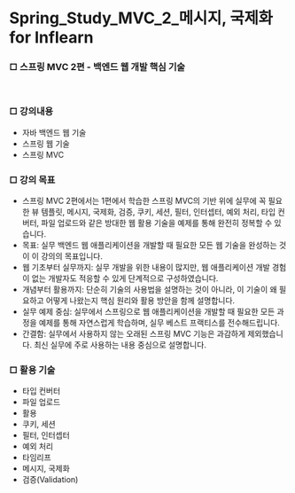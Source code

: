 # Spring_Study_MVC_2_메시지, 국제화 for Inflearn

<div>
  <h3>□ 스프링 MVC 2편 - 백엔드 웹 개발 핵심 기술</h3>
  <br>
  <h3>□ 강의내용</h3>
  <ul>
    <li>자바 백엔드 웹 기술</li>
    <li>스프링 웹 기술</li>
    <li>스프링 MVC</li>
  </ul>
  <h3>□ 강의 목표</h3>
  <ul>
    <li>스프링 MVC 2편에서는 1편에서 학습한 스프링 MVC의 기반 위에 실무에 꼭 필요한 뷰 템플릿, 메시지, 국제화, 검증, 쿠키, 세션, 필터, 인터셉터, 예외 처리, 타입 컨버터, 파일 업로드와 같은 방대한 웹 활용 기술을 예제를 통해 완전히 정복할 수 있습니다.</li>
    <li>목표: 실무 백엔드 웹 애플리케이션을 개발할 때 필요한 모든 웹 기술을 완성하는 것이 이 강의의 목표입니다.</li>
    <li>웹 기초부터 실무까지: 실무 개발을 위한 내용이 많지만, 웹 애플리케이션 개발 경험이 없는 개발자도 적응할 수 있게 단계적으로 구성하였습니다.</li>
    <li>개념부터 활용까지: 단순히 기술의 사용법을 설명하는 것이 아니라, 이 기술이 왜 필요하고 어떻게 나왔는지 핵심 원리와 활용 방안을 함께 설명합니다.</li>
    <li>실무 예제 중심: 실무에서 스프링으로 웹 애플리케이션을 개발할 때 필요한 모든 과정을 예제를 통해 자연스럽게 학습하며, 실무 베스트 프랙티스를 전수해드립니다.</li>
    <li>간결함: 실무에서 사용하지 않는 오래된 스프링 MVC 기능은 과감하게 제외했습니다. 최신 실무에 주로 사용하는 내용 중심으로 설명합니다.</li>
  </ul>
  <h3>□ 활용 기술</h3>
  <ul>
    <li>타입 컨버터</li>
    <li>파일 업로드</li>
    <li>활용</li>
    <li>쿠키, 세션</li>
    <li>필터, 인터셉터</li>
    <li>예외 처리</li>
    <li>타임리프</li>
    <li>메시지, 국제화</li>
    <li>검증(Validation)</li>
  </ul>
</div>
